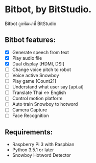 # Bitbot, by BitStudio.

Bitbot ถูกพัฒนาที่ BitStudio

## Bitbot features:

* [x] Generate speech from text
* [x] Play audio file
* [x] Dual display [HDMI, DSI]
* [ ] Change voice pitch to robot
* [ ] Voice active Snowboy
* [ ] Play game [Count21]
* [ ] Understand what user say [api.ai]
* [ ] Translate Thai <-> English
* [ ] Control motion platform
* [ ] Auto train Snowboy to hotword
* [ ] Camera Capture
* [ ] Face Recognition

## Requirements:
* Raspberry Pi 3 with Raspbian
* Python 3.5.1 or later
* Snowboy Hotword Detector

